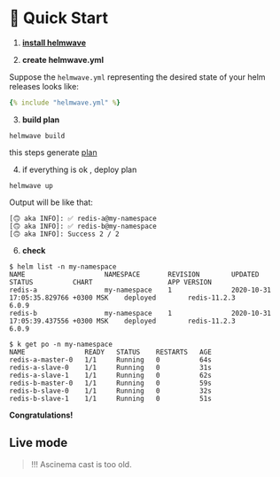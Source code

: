 # 🔰 Quick Start

1) **[install helmwave](https://helmwave.github.io/docs/0.16.x/install/)**
   
2) **create helmwave.yml**

Suppose the `helmwave.yml` representing the desired state of your helm releases looks like:

```yaml
{% include "helmwave.yml" %}
```

3) **build plan**

```shell
helmwave build
```

this steps generate [plan](https://helmwave.github.io/docs/0.16.x/cli/#step-2-working-with-plan)

4) if everything is ok , deploy plan 


```shell
helmwave up 
```

Output will be like that:

```shell
[🙃 aka INFO]: ✅ redis-a@my-namespace
[🙃 aka INFO]: ✅ redis-b@my-namespace
[🙃 aka INFO]: Success 2 / 2
```

6) **check**

```shell
$ helm list -n my-namespace
NAME                    NAMESPACE       REVISION        UPDATED                                 STATUS          CHART                   APP VERSION
redis-a                 my-namespace    1               2020-10-31 17:05:35.829766 +0300 MSK    deployed        redis-11.2.3            6.0.9      
redis-b                 my-namespace    1               2020-10-31 17:05:39.437556 +0300 MSK    deployed        redis-11.2.3            6.0.9  

$ k get po -n my-namespace                                                                                                                         
NAME               READY   STATUS    RESTARTS   AGE
redis-a-master-0   1/1     Running   0          64s
redis-a-slave-0    1/1     Running   0          31s
redis-a-slave-1    1/1     Running   0          62s
redis-b-master-0   1/1     Running   0          59s
redis-b-slave-0    1/1     Running   0          32s
redis-b-slave-1    1/1     Running   0          51s
```

**Congratulations!**


## Live mode

> !!! Ascinema cast is too old.

<script id="asciicast-399676" src="https://asciinema.org/a/399676.js" async></script>
